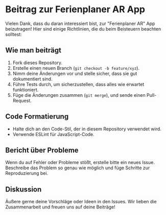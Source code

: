 # Beitrag zur Ferienplaner AR App

Vielen Dank, dass du daran interessiert bist, zur "Ferienplaner AR" App beizutragen! Hier sind einige Richtlinien, die du beim Beisteuern beachten solltest:

## Wie man beiträgt
1. Fork dieses Repository.
2. Erstelle einen neuen Branch (`git checkout -b feature/xyz`).
3. Nimm deine Änderungen vor und stelle sicher, dass sie gut dokumentiert sind.
4. Führe Tests durch, um sicherzustellen, dass alles wie erwartet funktioniert.
5. Füge die Änderungen zusammen (`git merge`), und sende einen Pull-Request.

## Code Formatierung
- Halte dich an den Code-Stil, der in diesem Repository verwendet wird.
- Verwende ESLint für JavaScript-Code.

## Bericht über Probleme
Wenn du auf Fehler oder Probleme stößt, erstelle bitte ein neues Issue. Beschreibe das Problem so genau wie möglich und füge Schritte zur Reproduzierung bei.

## Diskussion
Äußere gerne deine Vorschläge oder Ideen in den Issues. Wir lieben die Zusammenarbeit und freuen uns auf deine Beiträge!